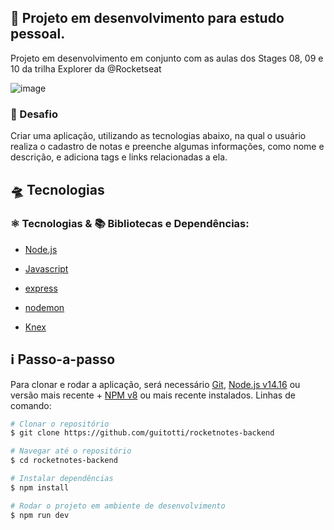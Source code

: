 ## 🧩 **Projeto em desenvolvimento para estudo pessoal.**

Projeto em desenvolvimento em conjunto com as aulas dos Stages 08, 09 e 10 da trilha Explorer da @Rocketseat

![image](https://github.com/guitotti/rocketnotes-frontend/assets/62620636/9a9d2d38-7453-4a3b-873a-34cb29229ed6)

### 🎯 Desafio

Criar uma aplicação, utilizando as tecnologias abaixo, na qual o usuário realiza o cadastro de notas e preenche algumas informações, como nome e descrição, e adiciona tags e links relacionadas a ela. 

## 🛸 Tecnologias

### ⚛️ Tecnologias & 📚 Bibliotecas e Dependências:

- [Node.js](https://nodejs.org/en/)
- [Javascript](https://developer.mozilla.org/en-US/docs/Web/JavaScript)

- [express](https://.npmjs.com/package/express) 
- [nodemon](https://.npmjs.com/package/nodemon)
- [Knex](https://knexjs.org)

## :information_source: Passo-a-passo

Para clonar e rodar a aplicação, será necessário [Git](https://git-scm.com), [Node.js v14.16](https://nodejs.org/en/) ou versão mais recente + [NPM v8](https://nodejs.org/en/) ou mais recente instalados. 
Linhas de comando:

```bash
# Clonar o repositório
$ git clone https://github.com/guitotti/rocketnotes-backend

# Navegar até o repositório
$ cd rocketnotes-backend

# Instalar dependências
$ npm install

# Rodar o projeto em ambiente de desenvolvimento
$ npm run dev
```
